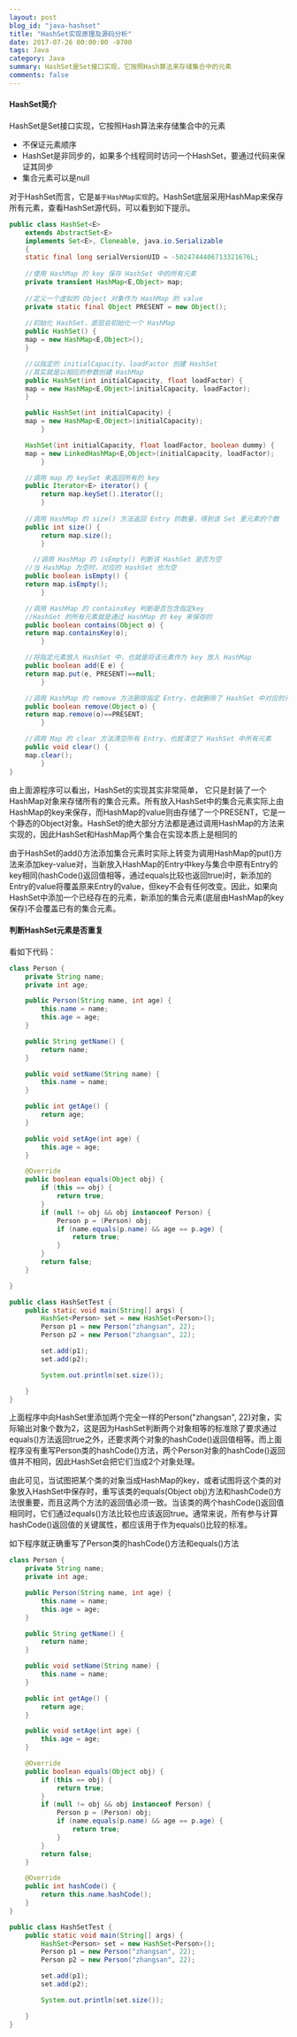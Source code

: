```yaml
---
layout: post
blog_id: "java-hashset"
title: "HashSet实现原理及源码分析"
date: 2017-07-26 00:00:00 -0700
tags: Java
category: Java
summary: HashSet是Set接口实现，它按照Hash算法来存储集合中的元素
comments: false
---
```


#### HashSet简介

HashSet是Set接口实现，它按照Hash算法来存储集合中的元素

+ 不保证元素顺序
+ HashSet是非同步的，如果多个线程同时访问一个HashSet，要通过代码来保证其同步
+ 集合元素可以是null

对于HashSet而言，它是`基于HashMap实现`的。HashSet底层采用HashMap来保存所有元素，查看HashSet源代码，可以看到如下提示。

```java
public class HashSet<E>
	extends AbstractSet<E>
	implements Set<E>, Cloneable, java.io.Serializable
	{
	static final long serialVersionUID = -5024744406713321676L;
	
	//使用 HashMap 的 key 保存 HashSet 中的所有元素
	private transient HashMap<E,Object> map;
	
	//定义一个虚拟的 Object 对象作为 HashMap 的 value
	private static final Object PRESENT = new Object();
	
	//初始化 HashSet，底层会初始化一个 HashMap
	public HashSet() {
	map = new HashMap<E,Object>();
	}

	//以指定的 initialCapacity、loadFactor 创建 HashSet
	//其实就是以相应的参数创建 HashMap
	public HashSet(int initialCapacity, float loadFactor) {
	map = new HashMap<E,Object>(initialCapacity, loadFactor);
	}

	public HashSet(int initialCapacity) {
	map = new HashMap<E,Object>(initialCapacity);
        }

	HashSet(int initialCapacity, float loadFactor, boolean dummy) {
	map = new LinkedHashMap<E,Object>(initialCapacity, loadFactor);
        }

	//调用 map 的 keySet 来返回所有的 key
	public Iterator<E> iterator() {
	    return map.keySet().iterator();
        }
	
	//调用 HashMap 的 size() 方法返回 Entry 的数量，得到该 Set 里元素的个数
	public int size() {
	    return map.size();
        }

      //调用 HashMap 的 isEmpty() 判断该 HashSet 是否为空
	//当 HashMap 为空时，对应的 HashSet 也为空
	public boolean isEmpty() {
	return map.isEmpty();
        }

	//调用 HashMap 的 containsKey 判断是否包含指定key
	//HashSet 的所有元素就是通过 HashMap 的 key 来保存的
	public boolean contains(Object o) {
	return map.containsKey(o);
        }

	//将指定元素放入 HashSet 中，也就是将该元素作为 key 放入 HashMap
	public boolean add(E e) {
	return map.put(e, PRESENT)==null;
        }

	//调用 HashMap 的 remove 方法删除指定 Entry，也就删除了 HashSet 中对应的元素
	public boolean remove(Object o) {
	return map.remove(o)==PRESENT;
        }

	//调用 Map 的 clear 方法清空所有 Entry，也就清空了 HashSet 中所有元素
	public void clear() {
	map.clear();
        }
}
```

由上面源程序可以看出，HashSet的实现其实非常简单， 它只是封装了一个HashMap对象来存储所有的集合元素。所有放入HashSet中的集合元素实际上由HashMap的key来保存，而HashMap的value则由存储了一个PRESENT，它是一个静态的Object对象。HashSet的绝大部分方法都是通过调用HashMap的方法来实现的，因此HashSet和HashMap两个集合在实现本质上是相同的

由于HashSet的add()方法添加集合元素时实际上转变为调用HashMap的put()方法来添加key-value对，当新放入HashMap的Entry中key与集合中原有Entry的key相同(hashCode()返回值相等，通过equals比较也返回true)时，新添加的Entry的value将覆盖原来Entry的value，但key不会有任何改变。因此，如果向HashSet中添加一个已经存在的元素，新添加的集合元素(底层由HashMap的key保存)不会覆盖已有的集合元素。

#### 判断HashSet元素是否重复

看如下代码：

```java
class Person {
	private String name;
	private int age;

	public Person(String name, int age) {
		this.name = name;
		this.age = age;
	}

	public String getName() {
		return name;
	}

	public void setName(String name) {
		this.name = name;
	}

	public int getAge() {
		return age;
	}

	public void setAge(int age) {
		this.age = age;
	}

	@Override
	public boolean equals(Object obj) {
		if (this == obj) {
			return true;
		}
		if (null != obj && obj instanceof Person) {
			Person p = (Person) obj;
			if (name.equals(p.name) && age == p.age) {
				return true;
			}
		}
		return false;
	}

}

public class HashSetTest {
	public static void main(String[] args) {
		HashSet<Person> set = new HashSet<Person>();
		Person p1 = new Person("zhangsan", 22);
		Person p2 = new Person("zhangsan", 22);

		set.add(p1);
		set.add(p2);

		System.out.println(set.size());

	}
}
```

上面程序中向HashSet里添加两个完全一样的Person("zhangsan", 22)对象，实际输出对象个数为2，这是因为HashSet判断两个对象相等的标准除了要求通过equals()方法返回true之外，还要求两个对象的hashCode()返回值相等。而上面程序没有重写Person类的hashCode()方法，两个Person对象的hashCode()返回值并不相同，因此HashSet会把它们当成2个对象处理。

由此可见，当试图把某个类的对象当成HashMap的key，或者试图将这个类的对象放入HashSet中保存时，重写该类的equals(Object obj)方法和hashCode()方法很重要，而且这两个方法的返回值必须一致。当该类的两个hashCode()返回值相同时，它们通过equals()方法比较也应该返回true。通常来说，所有参与计算hashCode()返回值的关键属性，都应该用于作为equals()比较的标准。

如下程序就正确重写了Person类的hashCode()方法和equals()方法

```java
class Person {
	private String name;
	private int age;

	public Person(String name, int age) {
		this.name = name;
		this.age = age;
	}

	public String getName() {
		return name;
	}

	public void setName(String name) {
		this.name = name;
	}

	public int getAge() {
		return age;
	}

	public void setAge(int age) {
		this.age = age;
	}

	@Override
	public boolean equals(Object obj) {
		if (this == obj) {
			return true;
		}
		if (null != obj && obj instanceof Person) {
			Person p = (Person) obj;
			if (name.equals(p.name) && age == p.age) {
				return true;
			}
		}
		return false;
	}

	@Override
	public int hashCode() {
		return this.name.hashCode();
	}
}

public class HashSetTest {
	public static void main(String[] args) {
		HashSet<Person> set = new HashSet<Person>();
		Person p1 = new Person("zhangsan", 22);
		Person p2 = new Person("zhangsan", 22);

		set.add(p1);
		set.add(p2);

		System.out.println(set.size());

	}
}
```




























